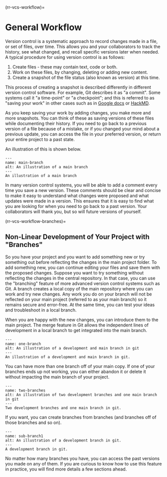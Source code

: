 (rr-vcs-workflow)=
# General Workflow

Version control is a systematic approach to record changes made in a file, or set of files, over time. This allows you and your collaborators to track the history, see what changed, and recall specific versions later when needed. A typical procedure for using version control is as follows:

1. Create files - these may contain text, code or both.
2. Work on these files, by changing, deleting or adding new content.
3. Create a snapshot of the file status (also known as version) at this time.

This process of creating a snapshot is described differently in different version control software. For example, Git describes it as "a commit". Some systems call it "a time-point" or "a checkpoint"; and this is referred to as "saving your work" in other cases such as in [Google docs](https://docs.google.com/) or [HackMD](http://hackmd.io/).

As you keep saving your work by adding changes, you make more and more snapshots. You can think of these as saving versions of these files while documenting their history. If you need to go back to a previous version of a file because of a mistake, or if you changed your mind about a previous update, you can access the file in your preferred version, or return your entire project to a past state.

An illustration of this is shown below.

```{figure} ../../figures/main-branch.png
---
name: main-branch
alt: An illustration of a main branch
---
An illustration of a main branch
```

In many version control systems, you will be able to add a comment every time you save a new version. These comments should be clear and concise to make it easy to understand what changes were proposed and what updates were made in a version. This ensures that it is easy to find what you are looking for when you need to go back to a past version. Your collaborators will thank you, but so will future versions of yourself.

(rr-vcs-workflow-branches)=
## Non-Linear Development of Your Project with "Branches"

So you have your project and you want to add something new or try something out before reflecting the changes in the main project folder. To add something new, you can continue editing your files and save them with the proposed changes. Suppose you want to try something without reflecting the changes in the central repository. In that case, you can use the "branching" feature of more advanced version control systems such as Git. A branch creates a local copy of the main repository where you can work and try new changes. Any work you do on your branch will not be reflected on your main project (referred to as your main branch) so it remains secure and error-free. At the same time, you can test your ideas and troubleshoot in a local branch.

When you are happy with the new changes, you can introduce them to the main project. The merge feature in Git allows the independent lines of development in a local branch to get integrated into the main branch.

```{figure} ../../figures/one-branch.png
---
name: one-branch
alt: An illustration of a development and main branch in git
---
An illustration of a development and main branch in git.
```

You can have more than one branch off of your main copy. If one of your branches ends up not working, you can either abandon it or delete it without impacting the main branch of your project.

```{figure} ../../figures/two-branches.png
---
name: two-branches
alt: An illustration of two development branches and one main branch in git
---
Two development branches and one main branch in git.
```

If you want, you can create branches from branches (and branches off of those branches and so on).

```{figure} ../../figures/sub-branch.png
---
name: sub-branch1
alt: An illustration of a development branch in git.
---
A development branch in git.
```

No matter how many branches you have, you can access the past versions you made on any of them. If you are curious to know how to use this feature in practice, you will find more details a few sections ahead.
